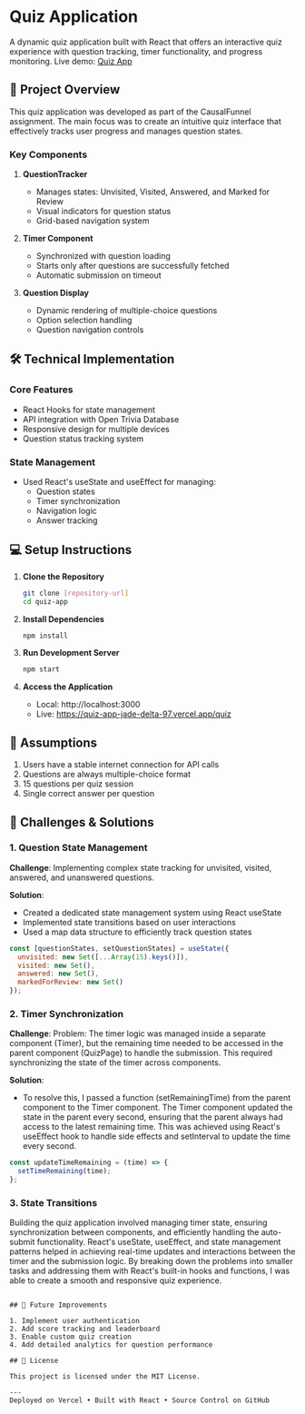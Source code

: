 # Quiz Application

A dynamic quiz application built with React that offers an interactive quiz experience with question tracking, timer functionality, and progress monitoring. Live demo: [Quiz App](https://quiz-app-jade-delta-97.vercel.app/quiz)

## 🎯 Project Overview

This quiz application was developed as part of the CausalFunnel assignment. The main focus was to create an intuitive quiz interface that effectively tracks user progress and manages question states.

### Key Components

1. **QuestionTracker**
   - Manages states: Unvisited, Visited, Answered, and Marked for Review
   - Visual indicators for question status
   - Grid-based navigation system

2. **Timer Component**
   - Synchronized with question loading
   - Starts only after questions are successfully fetched
   - Automatic submission on timeout

3. **Question Display**
   - Dynamic rendering of multiple-choice questions
   - Option selection handling
   - Question navigation controls

## 🛠️ Technical Implementation

### Core Features
- React Hooks for state management
- API integration with Open Trivia Database
- Responsive design for multiple devices
- Question status tracking system

### State Management
- Used React's useState and useEffect for managing:
  - Question states
  - Timer synchronization
  - Navigation logic
  - Answer tracking

## 💻 Setup Instructions

1. **Clone the Repository**
   ```bash
   git clone [repository-url]
   cd quiz-app
   ```

2. **Install Dependencies**
   ```bash
   npm install
   ```

3. **Run Development Server**
   ```bash
   npm start
   ```

4. **Access the Application**
   - Local: http://localhost:3000
   - Live: https://quiz-app-jade-delta-97.vercel.app/quiz

## 🤔 Assumptions

1. Users have a stable internet connection for API calls
2. Questions are always multiple-choice format
3. 15 questions per quiz session
4. Single correct answer per question

## 🚧 Challenges & Solutions

### 1. Question State Management
**Challenge**: Implementing complex state tracking for unvisited, visited, answered, and unanswered questions.

**Solution**: 
- Created a dedicated state management system using React useState
- Implemented state transitions based on user interactions
- Used a map data structure to efficiently track question states
```javascript
const [questionStates, setQuestionStates] = useState({
  unvisited: new Set([...Array(15).keys()]),
  visited: new Set(),
  answered: new Set(),
  markedForReview: new Set()
});
```

### 2. Timer Synchronization
**Challenge**: Problem: The timer logic was managed inside a separate component (Timer), but the remaining time needed to be accessed in the parent component (QuizPage) to handle the submission. This required synchronizing the state of the timer across components.

**Solution**:
- To resolve this, I passed a function (setRemainingTime) from the parent component to the Timer component. The Timer component updated the state in the parent every second, ensuring that the parent always had access to the latest remaining time. This was achieved using React's useEffect hook to handle side effects and setInterval to update the time every second.
```javascript
const updateTimeRemaining = (time) => {
  setTimeRemaining(time);
};
```

### 3. State Transitions
Building the quiz application involved managing timer state, ensuring synchronization between components, and efficiently handling the auto-submit functionality. React's useState, useEffect, and state management patterns helped in achieving real-time updates and interactions between the timer and the submission logic. By breaking down the problems into smaller tasks and addressing them with React's built-in hooks and functions, I was able to create a smooth and responsive quiz experience.

```

## 🚀 Future Improvements

1. Implement user authentication
2. Add score tracking and leaderboard
3. Enable custom quiz creation
4. Add detailed analytics for question performance

## 📝 License

This project is licensed under the MIT License.

---
Deployed on Vercel • Built with React • Source Control on GitHub